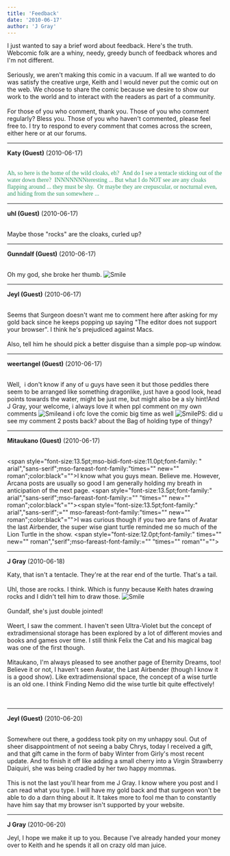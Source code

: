 ```yaml
---
title: 'Feedback'
date: '2010-06-17'
author: 'J Gray'
---
```


I just wanted to say a brief word about feedback. Here's the truth. Webcomic folk are a whiny, needy, greedy bunch of feedback whores and I'm not different. <br><br>Seriously, we aren't making this comic in a vacuum. If all we wanted to do was satisfy the creative urge, Keith and I would never put the comic out on the web. We choose to share the comic because we desire to show our work to the world and to interact with the readers as part of a community.<br><br>For those of you who comment, thank you. Those of you who comment regularly? Bless you. Those of you who haven't commented, please feel free to. I try to respond to every comment that comes across the screen, either here or at our forums.<br>

---
**Katy (Guest)** (2010-06-17)

<br> <font class="Apple-style-span" face="'Comic Sans MS'"><font class="Apple-style-span" color="#339966">Ah, so here is the home of the wild cloaks, eh? &nbsp;And do I see a tentacle sticking out of the water down there? &nbsp;INNNNNNNteresting ... But what I do NOT see are any cloaks flapping around ... they must be shy. &nbsp;Or maybe they are crepuscular, or nocturnal even, and hiding from the sun somewhere ... &nbsp;</font></font>

---
**uhl (Guest)** (2010-06-17)

<br> Maybe those "rocks" are the cloaks, curled up?<br>

---
**Gunndalf (Guest)** (2010-06-17)

<br> Oh my god, she broke her thumb. <img src="//smilies/smile.gif" alt="Smile" border="0">

---
**Jeyl (Guest)** (2010-06-17)

<br> Seems that Surgeon doesn't want me to comment here after asking for my gold back since he keeps popping up saying "The editor does not support your browser". I think he's prejudiced against Macs.
<br>
<br>Also, tell him he should pick a better disguise than a simple pop-up window.

---
**weertangel (Guest)** (2010-06-17)

<br>Well,&nbsp; i don't know if any of u guys have seen it but those peddles there seem to be arranged like something dragonlike, just have a good look, head points towards the water, might be just me, but might also be a sly hint!And J Gray, your welcome, i always love it when ppl comment on my own comments <img src="//smilies/smile.gif" alt="Smile" border="0">and i ofc love the comic big time as well <img src="//smilies/smile.gif" alt="Smile" border="0">PS: did u see my comment 2 posts back? about the Bag of holding type of thingy?

---
**Mitaukano (Guest)** (2010-06-17)

<br><span style="font-size:13.5pt;mso-bidi-font-size:11.0pt;font-family: " arial","sans-serif";mso-fareast-font-family:"times="" new="" roman";color:black"="">I know what you guys mean. Believe me. However, Arcana posts are usually so good I am generally holding my breath in anticipation of the next page.&nbsp;</span><span style="font-size:13.5pt;font-family:" arial","sans-serif";mso-fareast-font-family:="" "times="" new="" roman";color:black"=""></span><span style="font-size:13.5pt;font-family:" arial","sans-serif";="" mso-fareast-font-family:"times="" new="" roman";color:black"="">I was curious though if you two are fans of Avatar the last Airbender, the super wise giant turtle reminded me so much of the Lion Turtle in the show.&nbsp;</span><span style="font-size:12.0pt;font-family:" times="" new="" roman","serif";mso-fareast-font-family:="" "times="" roman""=""></span>

---
**J Gray** (2010-06-18)

Katy, that isn't a tentacle. They're at the rear end of the turtle. That's a tail.<br><br>Uhl, those are rocks. I think. Which is funny because Keith hates drawing rocks and I didn't tell him to draw those. <img src="//smilies/smile.gif" alt="Smile" border="0"><br><br>Gundalf, she's just double jointed!<br><br>Weert, I saw the comment. I haven't seen Ultra-Violet but the concept of extradimensional storage has been explored by a lot of different movies and books and games over time. I still think Felix the Cat and his magical bag was one of the first though.<br><br>Mitaukano, I'm always pleased to see another page of Eternity Dreams, too! Believe it or not, I haven't seen Avatar, the Last Airbender (though I know it is a good show). Like extradimensional space, the concept of a wise turtle is an old one. I think Finding Nemo did the wise turtle bit quite effectively!<br><br><br>

---
**Jeyl (Guest)** (2010-06-20)

<br> Somewhere out there, a goddess took pity on my unhappy soul. Out of sheer disappointment of not seeing a baby Chrys, today I received a gift, and that gift came in the form of baby Winter from Girly's most recent update. And to finish it off like adding a small cherry into a Virgin Strawberry Daiquiri, she was being cradled by her two happy mommas. 
<br>
<br>This is not the last you'll hear from me J Gray. I know where you post and I can read what you type. I will have my gold back and that surgeon won't be able to do a darn thing about it. It takes more to fool me than to constantly have him say that my browser isn't supported by your website.

---
**J Gray** (2010-06-20)

Jeyl, I hope we make it up to you. Because I've already handed your money over to Keith and he spends it all on crazy old man juice.<br><br><br>

